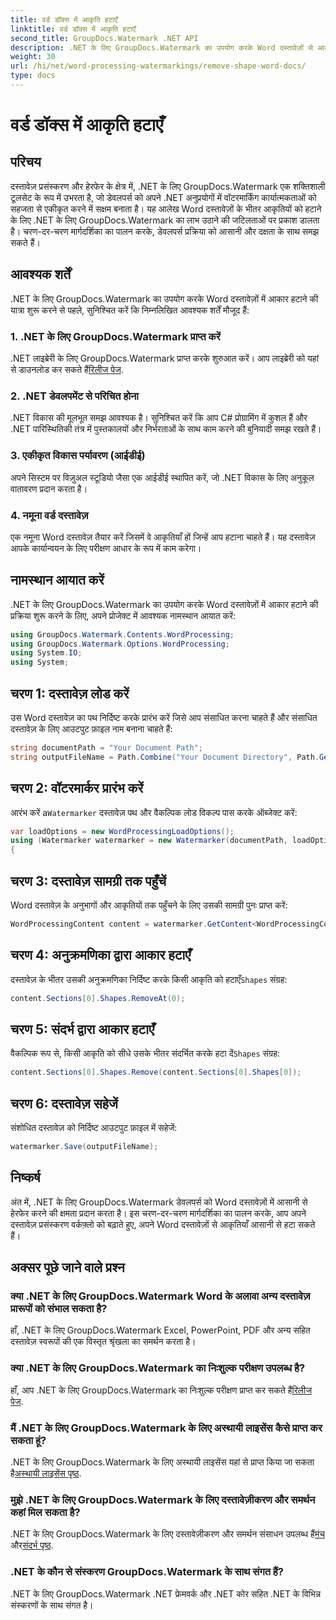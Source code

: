```yaml
---
title: वर्ड डॉक्स में आकृति हटाएँ
linktitle: वर्ड डॉक्स में आकृति हटाएँ
second_title: GroupDocs.Watermark .NET API
description: .NET के लिए GroupDocs.Watermark का उपयोग करके Word दस्तावेज़ों से आकृतियाँ हटाने का तरीका जानें। आसान, कुशल और शक्तिशाली दस्तावेज़ हेरफेर।
weight: 30
url: /hi/net/word-processing-watermarkings/remove-shape-word-docs/
type: docs
---
```

# वर्ड डॉक्स में आकृति हटाएँ

## परिचय
दस्तावेज़ प्रसंस्करण और हेरफेर के क्षेत्र में, .NET के लिए GroupDocs.Watermark एक शक्तिशाली टूलसेट के रूप में उभरता है, जो डेवलपर्स को अपने .NET अनुप्रयोगों में वॉटरमार्किंग कार्यात्मकताओं को सहजता से एकीकृत करने में सक्षम बनाता है। यह आलेख Word दस्तावेज़ों के भीतर आकृतियों को हटाने के लिए .NET के लिए GroupDocs.Watermark का लाभ उठाने की जटिलताओं पर प्रकाश डालता है। चरण-दर-चरण मार्गदर्शिका का पालन करके, डेवलपर्स प्रक्रिया को आसानी और दक्षता के साथ समझ सकते हैं।
## आवश्यक शर्तें
.NET के लिए GroupDocs.Watermark का उपयोग करके Word दस्तावेज़ों में आकार हटाने की यात्रा शुरू करने से पहले, सुनिश्चित करें कि निम्नलिखित आवश्यक शर्तें मौजूद हैं:
### 1. .NET के लिए GroupDocs.Watermark प्राप्त करें
 .NET लाइब्रेरी के लिए GroupDocs.Watermark प्राप्त करके शुरुआत करें। आप लाइब्रेरी को यहां से डाउनलोड कर सकते हैं[रिलीज पेज](https://releases.groupdocs.com/Watermark/net/).
### 2. .NET डेवलपमेंट से परिचित होना
.NET विकास की मूलभूत समझ आवश्यक है। सुनिश्चित करें कि आप C# प्रोग्रामिंग में कुशल हैं और .NET पारिस्थितिकी तंत्र में पुस्तकालयों और निर्भरताओं के साथ काम करने की बुनियादी समझ रखते हैं।
### 3. एकीकृत विकास पर्यावरण (आईडीई)
अपने सिस्टम पर विज़ुअल स्टूडियो जैसा एक आईडीई स्थापित करें, जो .NET विकास के लिए अनुकूल वातावरण प्रदान करता है। 
### 4. नमूना वर्ड दस्तावेज़
एक नमूना Word दस्तावेज़ तैयार करें जिसमें वे आकृतियाँ हों जिन्हें आप हटाना चाहते हैं। यह दस्तावेज़ आपके कार्यान्वयन के लिए परीक्षण आधार के रूप में काम करेगा।

## नामस्थान आयात करें
.NET के लिए GroupDocs.Watermark का उपयोग करके Word दस्तावेज़ों में आकार हटाने की प्रक्रिया शुरू करने के लिए, अपने प्रोजेक्ट में आवश्यक नामस्थान आयात करें:
```csharp
using GroupDocs.Watermark.Contents.WordProcessing;
using GroupDocs.Watermark.Options.WordProcessing;
using System.IO;
using System;
```
## चरण 1: दस्तावेज़ लोड करें
उस Word दस्तावेज़ का पथ निर्दिष्ट करके प्रारंभ करें जिसे आप संसाधित करना चाहते हैं और संसाधित दस्तावेज़ के लिए आउटपुट फ़ाइल नाम बनाना चाहते हैं:
```csharp
string documentPath = "Your Document Path";
string outputFileName = Path.Combine("Your Document Directory", Path.GetFileName(documentPath));
```
## चरण 2: वॉटरमार्कर प्रारंभ करें
 आरंभ करें a`Watermarker` दस्तावेज़ पथ और वैकल्पिक लोड विकल्प पास करके ऑब्जेक्ट करें:
```csharp
var loadOptions = new WordProcessingLoadOptions();
using (Watermarker watermarker = new Watermarker(documentPath, loadOptions))
{
```
## चरण 3: दस्तावेज़ सामग्री तक पहुँचें
Word दस्तावेज़ के अनुभागों और आकृतियों तक पहुँचने के लिए उसकी सामग्री पुनः प्राप्त करें:
```csharp
WordProcessingContent content = watermarker.GetContent<WordProcessingContent>();
```
## चरण 4: अनुक्रमणिका द्वारा आकार हटाएँ
 दस्तावेज़ के भीतर उसकी अनुक्रमणिका निर्दिष्ट करके किसी आकृति को हटाएँ`Shapes` संग्रह:
```csharp
content.Sections[0].Shapes.RemoveAt(0);
```
## चरण 5: संदर्भ द्वारा आकार हटाएँ
 वैकल्पिक रूप से, किसी आकृति को सीधे उसके भीतर संदर्भित करके हटा दें`Shapes` संग्रह:
```csharp
content.Sections[0].Shapes.Remove(content.Sections[0].Shapes[0]);
```
## चरण 6: दस्तावेज़ सहेजें
संशोधित दस्तावेज़ को निर्दिष्ट आउटपुट फ़ाइल में सहेजें:
```csharp
watermarker.Save(outputFileName);
```

## निष्कर्ष
अंत में, .NET के लिए GroupDocs.Watermark डेवलपर्स को Word दस्तावेज़ों में आसानी से हेरफेर करने की क्षमता प्रदान करता है। इस चरण-दर-चरण मार्गदर्शिका का पालन करके, आप अपने दस्तावेज़ प्रसंस्करण वर्कफ़्लो को बढ़ाते हुए, अपने Word दस्तावेज़ों से आकृतियाँ आसानी से हटा सकते हैं।
## अक्सर पूछे जाने वाले प्रश्न
### क्या .NET के लिए GroupDocs.Watermark Word के अलावा अन्य दस्तावेज़ प्रारूपों को संभाल सकता है?
हाँ, .NET के लिए GroupDocs.Watermark Excel, PowerPoint, PDF और अन्य सहित दस्तावेज़ स्वरूपों की एक विस्तृत श्रृंखला का समर्थन करता है।
### क्या .NET के लिए GroupDocs.Watermark का निःशुल्क परीक्षण उपलब्ध है?
 हाँ, आप .NET के लिए GroupDocs.Watermark का निःशुल्क परीक्षण प्राप्त कर सकते हैं[रिलीज पेज](https://releases.groupdocs.com/).
### मैं .NET के लिए GroupDocs.Watermark के लिए अस्थायी लाइसेंस कैसे प्राप्त कर सकता हूं?
 .NET के लिए GroupDocs.Watermark के लिए अस्थायी लाइसेंस यहां से प्राप्त किया जा सकता है[अस्थायी लाइसेंस पृष्ठ](https://purchase.groupdocs.com/temporary-license/).
### मुझे .NET के लिए GroupDocs.Watermark के लिए दस्तावेज़ीकरण और समर्थन कहां मिल सकता है?
 .NET के लिए GroupDocs.Watermark के लिए दस्तावेज़ीकरण और समर्थन संसाधन उपलब्ध हैं[मंच](https://forum.groupdocs.com/c/watermark/19) और[संदर्भ पृष्ठ](https://tutorials.groupdocs.com/Watermark/net/).
### .NET के कौन से संस्करण GroupDocs.Watermark के साथ संगत हैं?
.NET के लिए GroupDocs.Watermark .NET फ्रेमवर्क और .NET कोर सहित .NET के विभिन्न संस्करणों के साथ संगत है।
